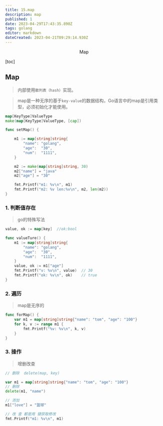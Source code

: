 ```yaml
---
title: 15.map
description: map
published: 1
date: 2023-04-29T17:43:35.890Z
tags: golang
editor: markdown
dateCreated: 2023-04-21T09:29:14.930Z
---
```


<center>Map</center>



[toc]







## Map

> 内部使用`散列表（hash）`实现。

> map是一种无序的基于`key-value`的数据结构，Go语言中的map是引用类型，必须初始化才能使用。

```go
map[KeyType]ValueType
make(map[KeyType]ValueType, [cap])
```

```go
func setMap() {

	m1 := map[string]string{
		"name": "golang",
		"age":  "30",
		"num":  "1111",
	}

	m2 := make(map[string]string, 30)
	m2["name"] = "java"
	m2["age"] = "30"

	fmt.Printf("m1: %v\n", m1)
	fmt.Printf("m2: %v len:%v\n", m2, len(m2))
}
```



### 1. 判断值存在

> go的特殊写法 

```go
value, ok := map[key]  //ok:bool

func valueTure() {
	m1 := map[string]string{
		"name": "golang",
		"age":  "30",
		"num":  "1111",
	}
	value, ok := m1["age"]
	fmt.Printf("v: %v\n", value)  // 30
	fmt.Printf("ok: %v\n", ok)    // true
}
```



### 2. 遍历

> map是无序的

```go
func forMap() {
	var m1 = map[string]string{"name": "tom", "age": "100"}
	for k, v := range m1 {
		fmt.Printf("%v: %v\n", k, v)
	}
}
```



### 3. 操作

> 增删改查

```go
// 删除  delete(map, key)

var m1 = map[string]string{"name": "tom", "age": "100"}
// 删除
delete(m1, "name")

// 添加
m1["love"] = "篮球"

// 改 查 都是用 键获取修改
fmt.Printf("m1: %v\n", m1)
```



















